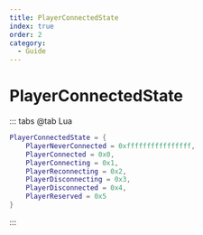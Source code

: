 ```yaml
---
title: PlayerConnectedState
index: true
order: 2
category:
  - Guide
---
```


# PlayerConnectedState
::: tabs
@tab Lua
```lua
PlayerConnectedState = {
    PlayerNeverConnected = 0xffffffffffffffff,
    PlayerConnected = 0x0,
    PlayerConnecting = 0x1,
    PlayerReconnecting = 0x2,
    PlayerDisconnecting = 0x3,
    PlayerDisconnected = 0x4,
    PlayerReserved = 0x5
}
```
:::